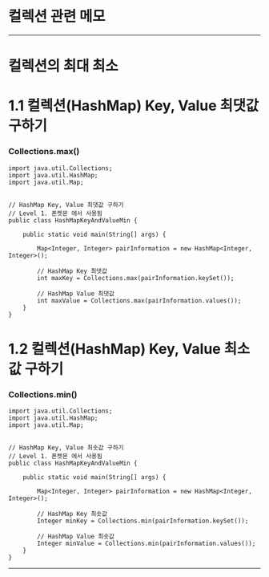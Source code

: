# 컬렉션 관련 메모

---

# 컬렉션의 최대 최소

# 1.1 컬렉션(HashMap) Key, Value 최댓값 구하기

### Collections.max()

    import java.util.Collections;
    import java.util.HashMap;
    import java.util.Map;
    
    
    // HashMap Key, Value 최댓값 구하기
    // Level 1. 폰켓몬 에서 사용됨
    public class HashMapKeyAndValueMin {
    
        public static void main(String[] args) {
    
            Map<Integer, Integer> pairInformation = new HashMap<Integer, Integer>();
    
            // HashMap Key 최댓값
            int maxKey = Collections.max(pairInformation.keySet());
    
            // HashMap Value 최댓값
            int maxValue = Collections.max(pairInformation.values());
        }
    }

# 1.2 컬렉션(HashMap) Key, Value 최소값 구하기

### Collections.min()

    import java.util.Collections;
    import java.util.HashMap;
    import java.util.Map;
    
    
    // HashMap Key, Value 최솟값 구하기
    // Level 1. 폰켓몬 에서 사용됨
    public class HashMapKeyAndValueMin {
    
        public static void main(String[] args) {
    
            Map<Integer, Integer> pairInformation = new HashMap<Integer, Integer>();
    
            // HashMap Key 최솟값
            Integer minKey = Collections.min(pairInformation.keySet());
    
            // HashMap Value 최솟값
            Integer minValue = Collections.min(pairInformation.values());
        }
    }

---
